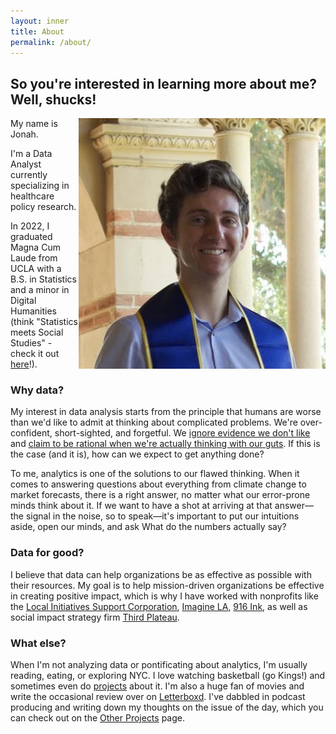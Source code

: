 ```yaml
---
layout: inner
title: About
permalink: /about/
---
```

## So you're interested in learning more about me? Well, shucks!  

<img style = "float: right;" src = "https://github.com/jonah916/jonah916.github.io/blob/master/Graduation%20Headshot.jpg">

My name is Jonah.  

I'm a Data Analyst currently specializing in healthcare policy research.  

In 2022, I graduated Magna Cum Laude from UCLA with a B.S. in Statistics and a minor in Digital Humanities (think "Statistics meets Social Studies" - check it out [here](https://dh.ucla.edu/undergraduate-minor/)!).  

### Why data?  

My interest in data analysis starts from the principle that humans are worse than we'd like to admit at thinking about complicated problems. We're over-confident, short-sighted, and forgetful. We [ignore evidence we don't like](https://en.wikipedia.org/wiki/Behavioral_economics) and [claim to be rational when we're actually thinking with our guts](https://en.wikipedia.org/wiki/Social_intuitionism). If this is the case (and it is), how can we expect to get anything done?  

To me, analytics is one of the solutions to our flawed thinking. When it comes to answering questions about everything from climate change to market forecasts, there is a right answer, no matter what our error-prone minds think about it. If we want to have a shot at arriving at that answer&mdash;the signal in the noise, so to speak&mdash;it's important to put our intuitions aside, open our minds, and ask What do the numbers actually say?  

### Data for good?

I believe that data can help organizations be as effective as possible with their resources. My goal is to help mission-driven organizations be effective in creating positive impact, which is why I have worked with nonprofits like the [Local Initiatives Support Corporation](lisc.org), [Imagine LA](imaginela.org), [916 Ink](916ink.org), as well as social impact strategy firm [Third Plateau](thirdplateau.com).  

### What else?  

When I'm not analyzing data or pontificating about analytics, I'm usually reading, eating, or exploring NYC. I love watching basketball (go Kings!) and sometimes even do [projects](https://github.com/jonah916/NBA-Playoff-Predictions-2022/blob/main/NBA%20Playoff%20Predictions%20with%20K%20Means%20Clustering.ipynb) about it. I'm also a huge fan of movies and write the occasional review over on [Letterboxd](https://letterboxd.com/jonah916/). I've dabbled in podcast producing and writing down my thoughts on the issue of the day, which you can check out on the [Other Projects](https://jonah916.github.io/other%20projects) page.
